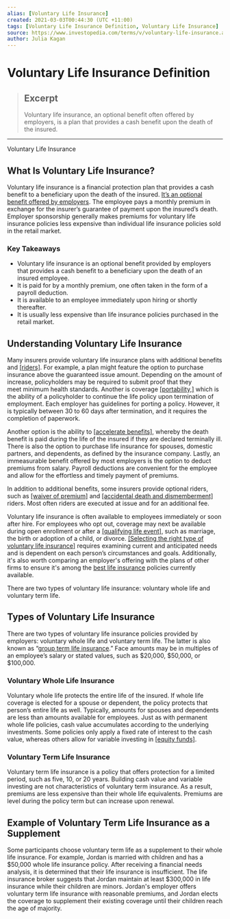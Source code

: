 ```yaml
---
alias: [Voluntary Life Insurance]
created: 2021-03-03T00:44:30 (UTC +11:00)
tags: [Voluntary Life Insurance Definition, Voluntary Life Insurance]
source: https://www.investopedia.com/terms/v/voluntary-life-insurance.asp
author: Julia Kagan
---
```


# Voluntary Life Insurance Definition

> ## Excerpt
> Voluntary life insurance, an optional benefit often offered by employers, is a plan that provides a cash benefit upon the death of the insured.

---

Voluntary Life Insurance
## What Is Voluntary Life Insurance?

Voluntary life insurance is a financial protection plan that provides a cash benefit to a beneficiary upon the death of the insured. [It’s an optional benefit offered by employers](https://www.investopedia.com/articles/personal-finance/022014/your-employerprovided-life-insurance-coverage-enough.asp). The employee pays a monthly premium in exchange for the insurer’s guarantee of payment upon the insured’s death. Employer sponsorship generally makes premiums for voluntary life insurance policies less expensive than individual life insurance policies sold in the retail market.

### Key Takeaways

-   Voluntary life insurance is an optional benefit provided by employers that provides a cash benefit to a beneficiary upon the death of an insured employee.
-   It is paid for by a monthly premium, one often taken in the form of a payroll deduction.
-   It is available to an employee immediately upon hiring or shortly thereafter.
-   It is usually less expensive than life insurance policies purchased in the retail market.

## Understanding Voluntary Life Insurance

Many insurers provide voluntary life insurance plans with additional benefits and [[riders]](https://www.investopedia.com/terms/r/rider.asp). For example, a plan might feature the option to purchase insurance above the guaranteed issue amount. Depending on the amount of increase, policyholders may be required to submit proof that they meet minimum health standards. Another is coverage [[portability,]](https://www.investopedia.com/terms/p/portability.asp) which is the ability of a policyholder to continue the life policy upon termination of employment. Each employer has guidelines for porting a policy. However, it is typically between 30 to 60 days after termination, and it requires the completion of paperwork. 

Another option is the ability to [[accelerate benefits]](https://www.investopedia.com/terms/a/accelerated-benefits.asp), whereby the death benefit is paid during the life of the insured if they are declared terminally ill. There is also the option to purchase life insurance for spouses, domestic partners, and dependents, as defined by the insurance company. Lastly, an immeasurable benefit offered by most employers is the option to deduct premiums from salary. Payroll deductions are convenient for the employee and allow for the effortless and timely payment of premiums.

In addition to additional benefits, some insurers provide optional riders, such as [[waiver of premium]](https://www.investopedia.com/terms/w/waiver_of_premium.asp) and [[accidental death and dismemberment]](https://www.investopedia.com/terms/v/voluntary-accidental-death-and-dismemberment-insurance-vadd.asp) riders. Most often riders are executed at issue and for an additional fee.

Voluntary life insurance is often available to employees immediately or soon after hire. For employees who opt out, coverage may next be available during open enrollment or after a [[qualifying life event]](https://www.investopedia.com/terms/q/qualifying-event.asp), such as marriage, the birth or adoption of a child, or divorce. [[Selecting the right type of voluntary life insurance]](https://www.investopedia.com/articles/pf/06/insurancecontracts.asp) requires examining current and anticipated needs and is dependent on each person’s circumstances and goals. Additionally, it's also worth comparing an employer's offering with the plans of other firms to ensure it's among the [best life insurance](https://www.investopedia.com/best-life-insurance-companies-4845858) policies currently available.

There are two types of voluntary life insurance: voluntary whole life and voluntary term life.

## Types of Voluntary Life Insurance

There are two types of voluntary life insurance policies provided by employers: voluntary whole life and voluntary term life. The latter is also known as “[group term life insurance](https://www.investopedia.com/terms/g/group-term-life-insurance.asp).” Face amounts may be in multiples of an employee’s salary or stated values, such as $20,000, $50,000, or $100,000.

### Voluntary Whole Life Insurance

Voluntary whole life protects the entire life of the insured. If whole life coverage is elected for a spouse or dependent, the policy protects that person’s entire life as well. Typically, amounts for spouses and dependents are less than amounts available for employees. Just as with permanent whole life policies, cash value accumulates according to the underlying investments. Some policies only apply a fixed rate of interest to the cash value, whereas others allow for variable investing in [[equity funds]](https://www.investopedia.com/terms/e/equityfund.asp).

### Voluntary Term Life Insurance

Voluntary term life insurance is a policy that offers protection for a limited period, such as five, 10, or 20 years. Building cash value and variable investing are not characteristics of voluntary term insurance. As a result, premiums are less expensive than their whole life equivalents. Premiums are level during the policy term but can increase upon renewal.  

## Example of Voluntary Term Life Insurance as a Supplement

Some participants choose voluntary term life as a supplement to their whole life insurance. For example, Jordan is married with children and has a $50,000 whole life insurance policy. After receiving a financial needs analysis, it is determined that their life insurance is insufficient. The life insurance broker suggests that Jordan maintain at least $300,000 in life insurance while their children are minors. Jordan's employer offers voluntary term life insurance with reasonable premiums, and Jordan elects the coverage to supplement their existing coverage until their children reach the age of majority.
